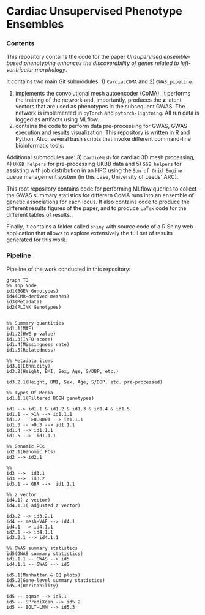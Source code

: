 # Cardiac Unsupervised Phenotype Ensembles

### Contents

This repository contains the code for the paper _Unsupervised ensemble-based phenotyping enhances the discoverability of genes related to left-ventricular morphology_.

It contains two main Git submodules:  1) `CardiacCOMA` and 2) `GWAS_pipeline`.
1) implements the convolutional mesh autoencoder (CoMA). It performs the training of the network and, importantly, produces the $\textbf{z}$ latent vectors that are used as phenotypes in the subsequent GWAS. The network is implemented in `pyTorch` and `pytorch-lightning`. All run data is logged as artifacts using MLflow.
2) contains the code to perform data pre-processing for GWAS, GWAS execution and results visualization. This repository is written in R and Python. Also, several bash scripts that invoke different command-line bioinformatic tools.

Additional submodules are: 3) `CardioMesh` for cardiac 3D mesh processing, 4) `UKBB_helpers` for pre-processing UKBB data and 5) `SGE_helpers` for assisting with job distribution in an HPC using the `Son of Grid Engine` queue management system (in this case, University of Leeds' ARC).

This root repository contains code for performing MLflow queries to collect the GWAS summary statistics for differern CoMA runs into an ensemble of genetic associations for each locus. It also contains code to produce the different results figures of the paper, and to produce `LaTex` code for the different tables of results.

Finally, it contains a folder called `shiny` with source code of a R Shiny web application that allows to explore extensively the full set of results generated for this work.

### Pipeline

Pipeline of the work conducted in this repository:

```mermaid
graph TD
%% Top Node
id1(BGEN Genotypes)
id4(CMR-derived meshes)
id3(Metadata)
id2(PLINK Genotypes)


%% Summary quantities
id1.1(MAF)
id1.2(HWE p-value)
id1.3(INFO score)
id1.4(Missingness rate)
id1.5(Relatedness)

%% Metadata items
id3.1(Ethnicity)
id3.2(Height, BMI, Sex, Age, S/DBP, etc.)

id3.2.1(Height, BMI, Sex, Age, S/DBP, etc. pre-processed)

%% Types Of Media
id1.1.1(Filtered BGEN genotypes)

id1 --> id1.1 & id1.2 & id1.3 & id1.4 & id1.5
id1.1 -- >1% --> id1.1.1
id1.2 -- >0.0001 --> id1.1.1
id1.3 -- >0.3 --> id1.1.1
id1.4 --> id1.1.1
id1.5 -->  id1.1.1

%% Genomic PCs
id2.1(Genomic PCs)
id2 --> id2.1

%% 
id3 -->  id3.1
id3 -->  id3.2
id3.1 -- GBR -->  id1.1.1

%% z vector
id4.1( z vector)
id4.1.1( adjusted z vector)

id3.2 --> id3.2.1
id4 -- mesh-VAE --> id4.1
id4.1 --> id4.1.1
id2.1 --> id4.1.1
id3.2.1 --> id4.1.1

%% GWAS summary statistics
id5(GWAS summary statistics)
id1.1.1 -- GWAS --> id5
id4.1.1 -- GWAS --> id5

id5.1(Manhattan & QQ plots)
id5.2(Gene-level summary statistics)
id5.3(Heritability)

id5 -- qqman --> id5.1
id5 -- SPrediXcan --> id5.2
id5 -- BOLT-LMM --> id5.3
```
